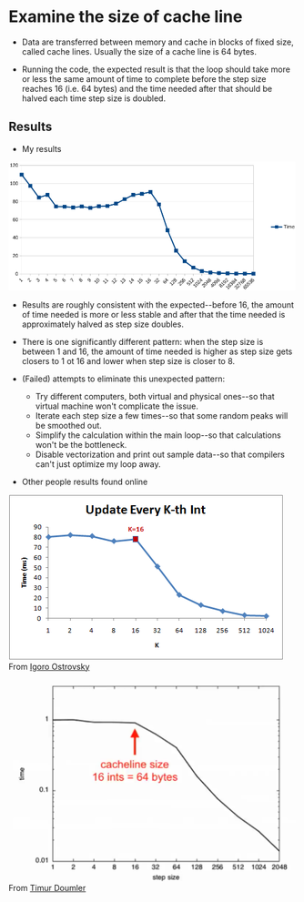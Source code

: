 # Examine the size of cache line

* Data are transferred between memory and cache in blocks of fixed size, called cache lines. Usually the size of
a cache line is 64 bytes.

* Running the code, the expected result is that the loop should take more or less the same amount of time to
complete before the step size reaches 16 (i.e. 64 bytes) and the time needed after that should be halved each
time step size is doubled. 

## Results

* My results

![](./assets/my-results.png)

* Results are roughly consistent with the expected--before 16, the amount of time needed is more or less stable and
after that the time needed is approximately halved as step size doubles.

* There is one significantly different pattern: when the step size is between 1 and 16, the amount of time needed
is higher as step size gets closers to 1 ot 16 and lower when step size is closer to 8.

* (Failed) attempts to eliminate this unexpected pattern:
  * Try different computers, both virtual and physical ones--so that virtual machine won't complicate the issue.
  * Iterate each step size a few times--so that some random peaks will be smoothed out.
  * Simplify the calculation within the main loop--so that calculations won't be the bottleneck.
  * Disable vectorization and print out sample data--so that compilers can't just optimize my loop away.

* Other people results found online

![](./assets/igoro-results.png) From [Igoro Ostrovsky](http://igoro.com/archive/gallery-of-processor-cache-effects/)

![](./assets/timur-results.png) From [Timur Doumler](https://isocpp.org/blog/2017/05/cppcon-2016-want-fast-cpp-know-your-hardware-timur-doumler)